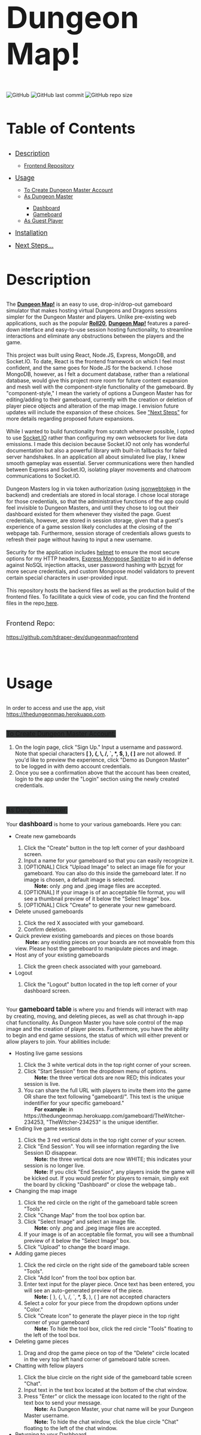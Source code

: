 <h1 style="font-size: 80px">Dungeon Map!</h1>
<span>
  <img alt="GitHub" src="https://img.shields.io/github/license/tdraper-dev/thedungeonmap?label=license"> 
    <img alt="GitHub last commit" src="https://img.shields.io/github/last-commit/tdraper-dev/thedungeonmap"> 
  <img alt="GitHub repo size" src="https://img.shields.io/github/repo-size/tdraper-dev/thedungeonmap"> 
</span>
<h2 style="font-size: 40px">Table of Contents</h2>
<ul>
<a href="#description" title="Link to Description section"><li style="font-size: 17px">Description</li></a>
<ul>
<a href="#frontendRepo" title="Link to frontendRepo sub section"><li>Frontend Repository</li></a>
</ul>

<a href="#usage" title="Link to Usage section"><li style="font-size: 17px">Usage</li></a>
<ul>
<a href="#createDungeonMaster" title="Link to subsection To Create Dungeon Master Account of Usage"><li>To Create Dungeon Master Account</li></a>
<a href="#dungeonMaster" title="Link to subsection As Dungeon Master of Usage"><li>As Dungeon Master</li></a>
<ul>
<a href="#dashboard"><li>Dashboard</li></a>
<a href="#gameboard"><li>Gameboard</li></a>
</ul>
<a href="#guestPlayer" title="Link to subsection As Guest Player of Usage"><li>As Guest Player</li></a>
</ul>

<a href="#installation" title="Link to Installation section"><li style="font-size: 17px">Installation</li></a>

<a href="#nextSteps" title="Link to Next Steps section"><li style="font-size: 17px">Next Steps...</li></a>
</ul>
  <h2 id="description" style="font-size: 40px">Description</h2>
  <div>
    The <strong><a href="https://thedungeonmap.herokuapp.com" ref="noreferrer" target="_blank" title="Link to The Dungeon Map, by Travis Draper">Dungeon Map!</a></strong> is an easy to use, drop-in/drop-out gameboard simulator that makes hosting virtual Dungeons and Dragons sessions simpler for the Dungeon Master and players. Unlike pre-existing web applications, such as the popular <strong><a href="https://roll20.net/" ref="noreferrer" target="_blank" title="Link to Roll20 homepage">Roll20</a></strong>, <strong><a href="https://thedungeonmap.herokuapp.com" ref="noreferrer" target="_blank" title="Link to The Dungeon Map, by Travis Draper">Dungeon Map!</a></strong> features a pared-down interface and easy-to-use session hosting functionality, to streamline interactions and eliminate any obstructions between the players and the game.
    <br/>
    <br/>
    This project was built using React, Node.JS, Express, MongoDB, and Socket.IO. To date, React is the frontend framework on which I feel most confident, and the same goes for Node.JS for the backend. I chose MongoDB, however, as I felt a document database, rather than a relational database, would give this project more room for future content expansion and mesh well with the component-style functionality of the gameboard. By "component-style," I mean the variety of options a Dungeon Master has for editing/adding to their gameboard, currently with the creation or deletion of player piece objects and alteration of the map image. I envision future updates will include the expansion of these choices.  See <a href="#nextSteps">"Next Steps"</a> for more details regarding proposed future expansions. 
    <br/>
    <br/>
    While I wanted to build functionality from scratch wherever possible, I opted to use <a href="https://socket.io/" target="_blank" title="Link to Socket.IO homepage and documentation" rel="noreferrer">Socket.IO</a> rather than configuring my own websockets for live data emissions. I made this decision because Socket.IO not only has wonderful documentation but also a powerful library with built-in fallbacks for failed server handshakes. In an application all about simulated live play, I knew smooth gameplay was essential. Server communications were then handled between Express and Socket.IO, isolating player movements and chatroom communications to Socket.IO.
    <br/>
    <br/>
    Dungeon Masters log in via token authorization (using <a href="https://www.npmjs.com/package/jsonwebtoken" target="_blank" rel="noreferrer" title="Link to NPM page for json web token">jsonwebtoken</a> in the backend) and credentials are stored in local storage. I chose local storage for those credentials, so that the administrative functions of the app could feel invisible to Dungeon Masters, and until they chose to log out their dashboard existed for them whenever they visited the page. Guest credentials, however, are stored in session storage, given that a guest's experience of a game session likely concludes at the closing of the webpage tab. Furthermore, session storage of credentials allows guests to refresh their page without having to input a new username.
    <br/>
    <br/>
    Security for the application includes <a href="https://www.npmjs.com/package/helmet" target="_blank" rel="noreferrer" title="Link to NPM page for helmet">helmet</a> to ensure the most secure options for my HTTP headers, <a href="https://www.npmjs.com/package/express-mongo-sanitize" target="_blank" rel="noreferrer" title="Link to NPM page for express mongoose sanitize">Express Mongoose Sanitize</a> to aid in defense against NoSQL injection attacks, user password hashing with <a href="https://www.npmjs.com/package/bcrypt" target="_blank" rel="noreferrer" title="Link to NPM page for bcrypt">bcrypt</a> for more secure credentials, and custom Mongoose model validators to prevent certain special characters in user-provided input.
    <br/>
    <br/>
    This repository hosts the backend files as well as the production build of the frontend files. To facillitate a quick view of code, you can find the frontend files in the repo<a href="https://github.com/tdraper-dev/dungeonmapfrontend" target="_blank" rel="noreferrer" title="Link to frontend files for Dungeon Map!"> here</a>.
  </div>
  <br/>
  <p id="frontendRepo" style="font-size: 18px">Frontend Repo:</p>
  <a href="https://github.com/tdraper-dev/dungeonmapfrontend" target="_blank" rel="noreferrer" title="Link to frontend files for Dungeon Map!">https://github.com/tdraper-dev/dungeonmapfrontend</a>
  <br/>
  <br/>
<br/>
<h2 id="usage" style="font-size: 40px">Usage</h2>
In order to access and use the app, visit <a href="https://thedungeonmap.herokuapp.com" target="_blank" rel="noreferrer" title="Link to Dungeon Map! by Travis Draper">https://thedungeonmap.herokuapp.com</a>.
<br/>
<br/>
<p id="createDungeonMaster" style="font-size: 17px; background-color: rgba(46, 49, 49, 1); width: fit-content">To Create Dungeon Master Account:</p>
<ol>
  <li>On the login page, click "Sign Up." Input a username and password. Note that special characters <strong>[ }, {, \, /, `, *, $, ), ( ]</strong> are not allowed. If you'd like to preview the experience, click "Demo as Dungeon Master" to be logged in with demo account credentials.</li>
  <li>Once you see a confirmation above that the account has been created, login to the app under the "Login" section using the newly created credentials.</li>
</ol>
<br/>
<p id="dungeonMaster" style="font-size: 17px; background-color: rgba(46, 49, 49, 1); width: fit-content">As Dungeon Master:</p>
Your <span id="dashboard" style="font-size: 17px"><strong>dashboard</strong></span> is home to your various gameboards. Here you can:
<ul>
  <li>Create new gameboards</li>
  <ol>
    <li>Click the "Create" button in the top left corner of your dashboard screen.</li>
    <li>Input a name for your gameboard so that you can easily recognize it.</li>
    <li>[OPTIONAL] Click "Upload Image" to select an image file for your gameboard. You can also do this inside the gameboard later. If no image is chosen, a default image is selected.</li>
       &nbsp;&nbsp;&nbsp;&nbsp;&nbsp;&nbsp;&nbsp;<span><strong>Note:</strong> only .png and .jpeg image files are accepted.</span>
    <li>[OPTIONAL] If your image is of an acceptable file format, you will see a thumbnail preview of it below the "Select Image" box.</li>
    <li>[OPTIONAL] Click "Create" to generate your new gameboard.
  </ol>
  <li>Delete unused gameboards</li>
  <ol>
    <li>Click the red X associated with your gameboard.</li>
    <li>Confirm deletion.</li>
  </ol>
  <li>Quick preview existing gameboards and pieces on those boards</li>
&nbsp;&nbsp;&nbsp;&nbsp;&nbsp;&nbsp;&nbsp;<span><strong>Note:</strong> any existing pieces on your boards are not moveable from this view. Please host the gameboard to manipulate pieces and image.</span>
  <li>Host any of your existing gameboards</li>
  <ol>
    <li>Click the green check associated with your gameboard.</li>
  </ol>
  <li>Logout</li>
  <ol>
    <li>Click the "Logout" button located in the top left corner of your dashboard screen.</li>
  </ol>
</ul>
<br/>
Your <span id="gameboard" style="font-size: 17px"><strong>gameboard table</strong></span> is where you and friends will interact with map by creating, moving, and deleting pieces, as well as chat through in-app chat functionality. As Dungeon Master you have sole control of the map image and the creation of player pieces. Furthermore, you have the ability to begin and end game sessions, the status of which will either prevent or allow players to join. Your abilities include:
<ul>
<li>Hosting live game sessions</li>
<ol>
  <li>Click the 3 white vertical dots in the top right corner of your screen.</li>
  <li>Click "Start Session" from the dropdown menu of options.</li>
  &nbsp;&nbsp;&nbsp;&nbsp;&nbsp;&nbsp;&nbsp;<span><strong>Note:</strong> the three vertical dots are now RED; this indicates your session is live.</span>
  <li>You can share the full URL with players to invite them into the game OR share the text following "gameboard/". This text is the unique indentifier for your specific gameboard."</li>
  &nbsp;&nbsp;&nbsp;&nbsp;&nbsp;&nbsp;&nbsp;<span><strong>For example:</strong> in https://thedungeonmap.herokuapp.com/gameboard/TheWitcher-234253, "TheWitcher-234253" is the unique identifier.</span>
</ol>
<li>Ending live game sessions</li>
<ol>
  <li>Click the 3 red vertical dots in the top right corner of your screen.</li>
  <li>Click "End Session". You will see information regarding the live Session ID disappear.</li>
  &nbsp;&nbsp;&nbsp;&nbsp;&nbsp;&nbsp;&nbsp;<span><strong>Note:</strong> the three vertical dots are now WHITE; this indicates your session is no longer live.</span><br/>
   &nbsp;&nbsp;&nbsp;&nbsp;&nbsp;&nbsp;&nbsp;<span><strong>Note:</strong> If you click "End Session", any players inside the game will be kicked out. If you would prefer for players to remain, simply exit the board by clicking "Dashboard" or close the webpage tab.</span>.
</ol>
<li>Changing the map image</li>
<ol>
  <li>Click the red circle on the right of the gameboard table screen "Tools".</li>
  <li>Click "Change Map" from the tool box option bar.</li>
  <li>Click "Select Image" and select an image file.</li>
   &nbsp;&nbsp;&nbsp;&nbsp;&nbsp;&nbsp;&nbsp;<span><strong>Note:</strong> only .png and .jpeg image files are accepted.</span>
   <li>If your image is of an acceptable file format, you will see a thumbnail preview of it below the "Select Image" box.</li>
   <li>Click "Upload" to change the board image.</li>
</ol>
<li>Adding game pieces</li>
<ol>
  <li>Click the red circle on the right side of the gameboard table screen "Tools".</li>
  <li>Click "Add Icon" from the tool box option bar.</li>
  <li>Enter text input for the player piece. Once text has been entered, you will see an auto-generated preview of the piece.</li>
  &nbsp;&nbsp;&nbsp;&nbsp;&nbsp;&nbsp;&nbsp;<span><strong>Note:</strong> [ }, {, \, /, `, *, $, ), ( ] are not accepted characters</span>
  <li>Select a color for your piece from the dropdown options under "Color."</li>
  <li>Click "Create Icon" to generate the player piece in the top right corner of your gameboard</li>
  &nbsp;&nbsp;&nbsp;&nbsp;&nbsp;&nbsp;&nbsp;<span><strong>Note:</strong> To hide the tool box, click the red circle "Tools" floating to the left of the tool box.</span>
</ol>
<li>Deleting game pieces</li>
<ol>
<li>Drag and drop the game piece on top of the "Delete" circle located in the very top left hand corner of gameboard table screen.</li>
</ol>
<li>Chatting with fellow players</li>
<ol>
  <li>Click the blue circle on the right side of the gameboard table screen "Chat".</li>
  <li>Input text in the text box located at the bottom of the chat window.</li>
  <li>Press "Enter" or click the message icon located to the right of the text box to send your message.</li>
  &nbsp;&nbsp;&nbsp;&nbsp;&nbsp;&nbsp;&nbsp;<span><strong>Note:</strong> As Dungeon Master, your chat name will be your Dungeon Master username.</span><br/>
  &nbsp;&nbsp;&nbsp;&nbsp;&nbsp;&nbsp;&nbsp;<span><strong>Note:</strong> To hide the chat window, click the blue circle "Chat" floating to the left of the chat window.</span>
</ol>
<li>Returning to your Dashboard</li>
<ol>
  <li>Click the 3 white vertical dots in the top right corner of your screen.</li>
  <li>Click "Dashboard" from the dropdown menu of options.</li>
   &nbsp;&nbsp;&nbsp;&nbsp;&nbsp;&nbsp;&nbsp;<span><strong>Note:</strong> If your game session is live, this will NOT remove players from the session. First click "End Session" to do so.</span><br/>
</ol>
</ul>
<br/>
<p id="guestPlayer" style="font-size: 17px; background-color: rgba(46, 49, 49, 1); width: fit-content">As Guest Player:</p>
<ul>
<li>To join a game session hosted by a Dungeon Master, either: 
<ol>
<li>Copy and paste the shared URL into your web browser's address bar. Upon loading, you will be asked to input a player name, so as to be identified in the chat room.</li>
</ol>
&nbsp;&nbsp;&nbsp;&nbsp;&nbsp;&nbsp;&nbsp;&nbsp;&nbsp;&nbsp;&nbsp;&nbsp;&nbsp;&nbsp;&nbsp;&nbsp;&nbsp;&nbsp;&nbsp;&nbsp;&nbsp;&nbsp;&nbsp;&nbsp;&nbsp;&nbsp;&nbsp;&nbsp;OR
<ol>
<li>Visit <a href="https://thedungeonmap.herokuapp.com/login" target="_blank" rel="noreferrer" title="Link to Dungeon Map! by Travis Draper">https://thedungeonmap.herokuapp.com/login</a></li>
<li>Click "Join Session" on the Login screen.</li>
<li>Input a player name in the text box provided, so as to be identified in the chat room.</li>
<li>Input the unique Session ID shared with you by the Dungeon Master.</li>
<li>Click "Join" to enter the game session.</li>
</ol>
</li>
<li>To Chat with Fellow Players</li>
<ol>
  <li>Click the blue circle on the right side of the gameboard table screen "Chat".</li>
  <li>Input text in the text box located at the bottom of the chat window.</li>
  <li>Press "Enter" or click the message icon located to the right of the text box to send your message.</li>
  &nbsp;&nbsp;&nbsp;&nbsp;&nbsp;&nbsp;&nbsp;<span><strong>Note:</strong> Your chat name will be the player name you provided when joining the game.</span>
</ol>
</uL>
&nbsp;&nbsp;&nbsp;&nbsp;&nbsp;&nbsp;&nbsp;<span><strong>Note:</strong> If you close the web page tab, you will be asked to re-enter a player name upon reentry.</span>
<br/>
<br/>
<p style="font-size: 17px; background-color: rgba(46, 49, 49, 1); width: fit-content">To move pieces, simply click to hold and release to drop!</p>
<br/>
<br/>
<h2 id="installation" style="font-size: 40px">Installation</h2>
  In order to create your own working copy of <strong>Dungeon Map!</strong>:
  <ol>
  <li>Open your command line.</li>
  <li>Change the current working directory to the location where you want the cloned directory.</li>
  <li>Type "git clone", and then paste the URL for this git repo.</li>
  <pre><code>$ git clone https://github.com/tdraper-dev/thedungeonmap.git</code></pre>
  <li>Press Enter to create a local clone.
  <li>Navigate to the root of the project directory.</li>
  <pre><code>$ cd thedungeonmap</code></pre>
  <li>Run npm install in command line to install project dependencies.</li>
  <pre><code>$ npm install</code></pre>
  <li>Create a .env file.</li>
  <pre><code>$ ni .env</code></pre>
  <li>Using a text editor, create a SECRET environment string variable for jwt token authorization and configure a MONGODB_URI for access to a MongoDB cluster inside of the .env file.</li>
  <pre><code>
  MONGODB_URI="[YOUR MONGODB_URI HERE]"
  SECRET="[YOUR SECRET KEY HERE]"
  //To disable inline-script with CSP so that the app doesn't break at deployment
  INLINE_RUNTIME_CHUNK=false
  </code></pre>
  <li>Deploy to website hosting service like Heroku, or run locally with npm start.</li>
  <pre><code>$ npm start</code></pre>
  </ol>
<br/>
<br/>
<h2 id="nextSteps" style="font-size: 40px">Next Steps...</h2>
<div>
  I would like to see the Dungeon Master toolkit expanded in future releases. I'm interested in adding:
  <ul>
  <li>A shadow tool that allows the Dungeon Master to obscure parts of the map from players, while creating a semi-transparent black screen on sections of their own map. I imagine doing so will require use of the < canvas > element layered on top of the map.</li>
  <li>I think implementing rolling dice would be a fun, useful update as well. I'd love to simulate the d20 roller on <a href="https://www.dndbeyond.com/" title="_blank" rel="noreferrer" title="Link to Beyond20 homepage">Beyond20</a> in my own code at some point, too and perhaps expand it to have multiple dice visuals like the standard white cube as well as DnD dice.</li>
  <li> Support for player pieces that are SVGs. This will probably be the soonest update, as I don't imagine this requires much retooling other than allowing the players an option to upload SVGs (or choose from defaults) and then dynamically checking the player input in React to determine which element (div or svg) to produce.</li>
  <li>Ultimately, I'd like to expand this application to be more universal, rather than catering specifically to Dungeons and Dragons sessions. I want to create and load default game options for the "Dungeon Master" to choose from, like card decks, rolling dice, popular board game images, so that Dungeon Map! could be used as a virtual table top board game session, accessible and playable on mobile and desktop devices everywhere for quick drop-in play with friends</li>
  <li>I want to learn more about efficient image file transfer and storage, as I think my biggest irk with the application right now is the initial load time for a Dashboard with many gameboards. This will require some research. I currently use multer library to transfer files, and the Sharp library to resize them in the backend.</li>
  </ul>
</div>